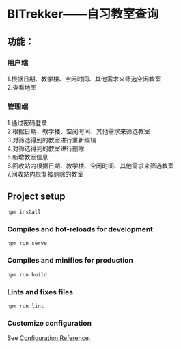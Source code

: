 # BITrekker——自习教室查询

## 功能：

### 用户端

1.根据日期、教学楼、空闲时间、其他需求来筛选空闲教室
<br/>
2.查看地图

### 管理端

1.通过密码登录
<br/>
2.根据日期、教学楼、空闲时间、其他需求来筛选教室
<br/>
3.对筛选得到的教室进行重新编辑
<br/>
4.对筛选得到的教室进行删除
<br/>
5.新增教室信息
<br/>
6.回收站内根据日期、教学楼、空闲时间、其他需求来筛选教室
<br/>
7.回收站内恢复被删除的教室

## Project setup
```
npm install
```

### Compiles and hot-reloads for development
```
npm run serve
```

### Compiles and minifies for production
```
npm run build
```

### Lints and fixes files
```
npm run lint
```

### Customize configuration
See [Configuration Reference](https://cli.vuejs.org/config/).
